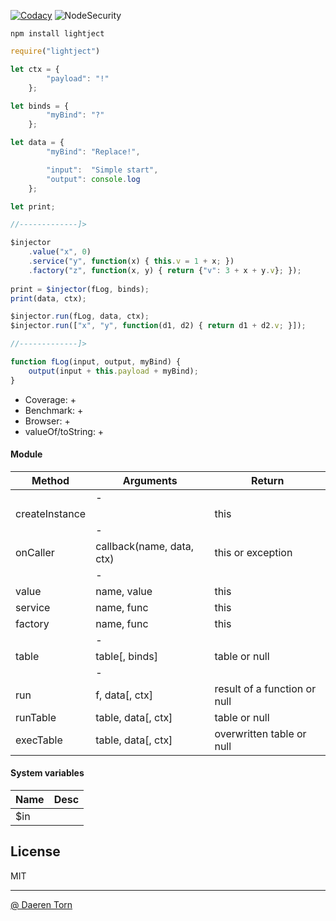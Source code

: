 [![Codacy][cod_b]][cod_l] ![NodeSecurity][node_sec_b]

`npm install lightject`


```js
require("lightject")

let ctx = {
        "payload": "!"
    };

let binds = {
        "myBind": "?"
    };

let data = {
        "myBind": "Replace!",

        "input":  "Simple start",
        "output": console.log
    };

let print;

//-------------]>

$injector
    .value("x", 0)
    .service("y", function(x) { this.v = 1 + x; })
    .factory("z", function(x, y) { return {"v": 3 + x + y.v}; });
    
print = $injector(fLog, binds);
print(data, ctx);

$injector.run(fLog, data, ctx);
$injector.run(["x", "y", function(d1, d2) { return d1 + d2.v; }]);

//-------------]>

function fLog(input, output, myBind) {
    output(input + this.payload + myBind);
}
```

* Coverage: +
* Benchmark: +
* Browser: +
* valueOf/toString: +


#### Module

| Method          | Arguments                   | Return                           |
|-----------------|-----------------------------|----------------------------------|
|                 | -                           |                                  |
| createInstance  |                             | this                             |
|                 | -                           |                                  |
| onCaller        | callback(name, data, ctx)   | this or exception                |
|                 | -                           |                                  |
| value           | name, value                 | this                             |
| service         | name, func                  | this                             |
| factory         | name, func                  | this                             |
|                 | -                           |                                  |
| table           | table[, binds]              | table or null                    |
|                 | -                           |                                  |
| run             | f, data[, ctx]              | result of a function or null     |
| runTable        | table, data[, ctx]          | table or null                    |
| execTable       | table, data[, ctx]          | overwritten table or null        |


#### System variables

| Name      | Desc                                |
|-----------|-------------------------------------|
| $in       |                                     | 


## License

MIT

----------------------------------
[@ Daeren Torn][1]


[1]: http://666.io

[cod_b]: https://img.shields.io/codacy/5ce7382c312d4cd091acabd06bfcde15.svg
[cod_l]: https://www.codacy.com/app/daeren/Lightject/dashboard

[node_sec_b]: https://nodesecurity.io/orgs/xiii/projects/39b19817-5525-4498-93e5-a2887f20e901/badge